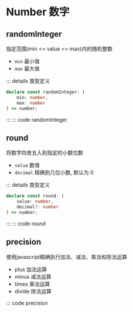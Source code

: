 # Number 数字

## randomInteger
指定范围(min <= value <= max)内的随机整数

* `min` 最小值
* `max` 最大值

::: details 类型定义
``` ts
declare const randomInteger: (
    min: number, 
    max: number
) => number;
```
:::
::: code randomInteger

## round 
将数字四舍五入到指定的小数位数

* `value` 数值
* `decimal` 精确到几位小数, 默认为 0

::: details 类型定义
```ts
declare const round: (
    value: number, 
    decimal?: number
) => number;
```
:::
::: code round

## precision
使用javascript精确执行加法、减法、乘法和除法运算

- plus 加法运算
- minus 减法运算
- times 乘法运算
- divide 除法运算

::: code precision